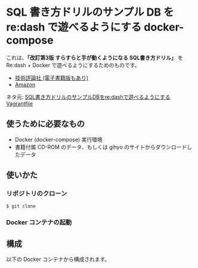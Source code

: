# SQL 書き方ドリルのサンプル DB を re:dash で遊べるようにする docker-compose

これは、__「改訂第3版 すらすらと手が動くようになる SQL書き方ドリル」__ を Re:dash + Docker で遊べるようにするためのものです。

- [技術評論社 (電子書籍版もあり)](http://gihyo.jp/book/2016/978-4-7741-8066-3)
- [Amazon](www.amazon.co.jp/dp/4774180661)

ネタ元: [SQL書き方ドリルのサンプルDBをre:dashで遊べるようにするVagrantfile](http://ariarijp.hatenablog.com/entry/2016/09/05/140559)

## 使うために必要なもの

- Docker (docker-compose) 実行環境
- 書籍付属 CD-ROM のデータ、もしくは gihyo のサイトからダウンロードしたデータ

## 使いかた

### リポジトリのクローン

```
$ git clone
```

### Docker コンテナの起動

## 構成

以下の Docker コンテナから構成されます。

